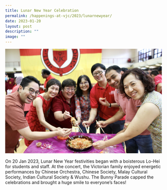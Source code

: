 ```yaml
---
title: Lunar New Year Celebration
permalink: /happenings-at-vjc/2023/lunarnewyear/
date: 2023-01-20
layout: post
description: ""
image: ""
---
```

![](/images/Happening%20at%20VJC/2023%20LNY%20Teachers.jpeg)

On 20 Jan 2023, Lunar New Year festivities began with a boisterous Lo-Hei for students and staff. At the concert, the Victorian family enjoyed energetic performances by Chinese Orchestra, Chinese Society, Malay Cultural Society, Indian Cultural Society & Wushu. The Bunny Parade capped the celebrations and brought a huge smile to everyone’s faces!